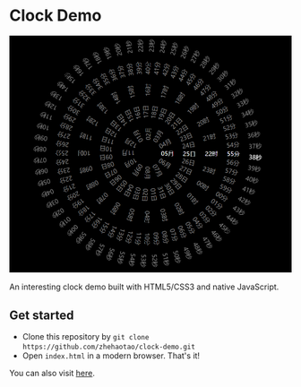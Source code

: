 # Clock Demo

![clock](https://github.com/zhehaotao/clock-demo/blob/master/show-page.png)

An interesting clock demo built with HTML5/CSS3 and native JavaScript.

## Get started

* Clone this repository by `git clone https://github.com/zhehaotao/clock-demo.git`
* Open `index.html` in a modern browser. That's it!

You can also visit [here](https://zhehaotao.github.io/clock-demo/).

